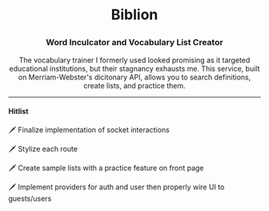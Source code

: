 <h1 align="center"><p>Biblion</p></h1>
<h3 align="center"><p>Word Inculcator and Vocabulary List Creator</p></h3>
<p align="center">The vocabulary trainer I formerly used looked promising as it targeted educational institutions, but their stagnancy exhausts me. This service, built on Merriam-Webster's dicitonary API, allows you to search definitions, create lists, and practice them.</p>

---

#### Hitlist
🗡 Finalize implementation of socket interactions

🗡 Stylize each route

🗡 Create sample lists with a practice feature on front page

🗡 Implement providers for auth and user then properly wire UI to guests/users
